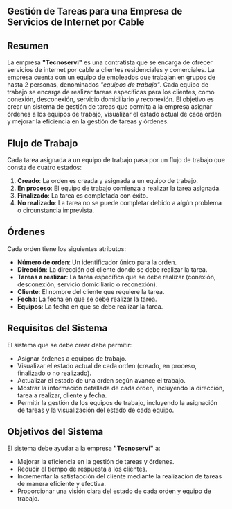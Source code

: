 ## Gestión de Tareas para una Empresa de Servicios de Internet por Cable

## Resumen

La empresa **"Tecnoservi"** es una contratista que se encarga de ofrecer servicios de internet por cable a clientes residenciales y comerciales. La empresa cuenta con un equipo de empleados que trabajan en grupos de hasta 2 personas, denominados *"equipos de trabajo"*. Cada equipo de trabajo se encarga de realizar tareas específicas para los clientes, como conexión, desconexión, servicio domiciliario y reconexión. El objetivo es crear un sistema de gestión de tareas que permita a la empresa asignar órdenes a los equipos de trabajo, visualizar el estado actual de cada orden y mejorar la eficiencia en la gestión de tareas y órdenes.

## Flujo de Trabajo

Cada tarea asignada a un equipo de trabajo pasa por un flujo de trabajo que consta de cuatro estados:

1. **Creado**: La orden es creada y asignada a un equipo de trabajo.
2. **En proceso**: El equipo de trabajo comienza a realizar la tarea asignada.
3. **Finalizado**: La tarea es completada con éxito.
4. **No realizado**: La tarea no se puede completar debido a algún problema o circunstancia imprevista.

## Órdenes

Cada orden tiene los siguientes atributos:

- **Número de orden**: Un identificador único para la orden.
- **Dirección**: La dirección del cliente donde se debe realizar la tarea.
- **Tareas a realizar**: La tarea específica que se debe realizar (conexión, desconexión, servicio domiciliario o reconexión).
- **Cliente**: El nombre del cliente que requiere la tarea.
- **Fecha**: La fecha en que se debe realizar la tarea.
- **Equipos**: La fecha en que se debe realizar la tarea.

## Requisitos del Sistema

El sistema que se debe crear debe permitir:

- Asignar órdenes a equipos de trabajo.
- Visualizar el estado actual de cada orden (creado, en proceso, finalizado o no realizado).
- Actualizar el estado de una orden según avance el trabajo.
- Mostrar la información detallada de cada orden, incluyendo la dirección, tarea a realizar, cliente y fecha.
- Permitir la gestión de los equipos de trabajo, incluyendo la asignación de tareas y la visualización del estado de cada equipo.

## Objetivos del Sistema

El sistema debe ayudar a la empresa **"Tecnoservi"** a:

- Mejorar la eficiencia en la gestión de tareas y órdenes.
- Reducir el tiempo de respuesta a los clientes.
- Incrementar la satisfacción del cliente mediante la realización de tareas de manera eficiente y efectiva.
- Proporcionar una visión clara del estado de cada orden y equipo de trabajo.
